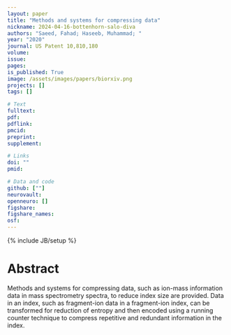 ```yaml
---
layout: paper
title: "Methods and systems for compressing data"
nickname: 2024-04-16-bottenhorn-salo-diva
authors: "Saeed, Fahad; Haseeb, Muhammad; "
year: "2020"
journal: US Patent 10,810,180
volume: 
issue:
pages: 
is_published: True
image: /assets/images/papers/biorxiv.png
projects: []
tags: []

# Text
fulltext:
pdf:
pdflink:
pmcid:
preprint: 
supplement:

# Links
doi: ""
pmid:

# Data and code
github: [""]
neurovault:
openneuro: []
figshare:
figshare_names:
osf:
---
```

{% include JB/setup %}

# Abstract

Methods and systems for compressing data, such as ion-mass information data in mass spectrometry spectra, to reduce index size are provided. Data in an index, such as fragment-ion data in a fragment-ion index, can be transformed for reduction of entropy and then encoded using a running counter technique to compress repetitive and redundant information in the index.
